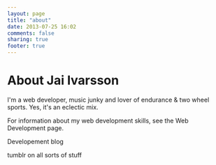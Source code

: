 ```yaml
---
layout: page
title: "about"
date: 2013-07-25 16:02
comments: false
sharing: true
footer: true
---
```


# About Jai Ivarsson

I'm a web developer, music junky and lover of endurance & two wheel sports. Yes, it's an eclectic mix.

For information about my web development skills, see the Web Development page.

Developement blog

tumblr on all sorts of stuff